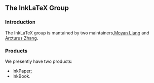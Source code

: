 ## The InkLaTeX Group
### Introduction
The InkLaTeX group is mantained by two maintainers,[Moyan Liang](https://github.com/InkLaTeX) and [Arcturus Zhang](https://github.com/ufo54153/).
### Products
We presently have two products:
- InkPaper;
- InkBook.